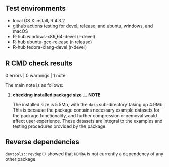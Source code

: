 ## Test environments

-   local OS X install, R 4.3.2
-   github actions testing for devel, release, and ubuntu, windows, and macOS
-   R-hub windows-x86_64-devel (r-devel)
-   R-hub ubuntu-gcc-release (r-release)
-   R-hub fedora-clang-devel (r-devel)

## R CMD check results

0 errors | 0 warnings | 1 note

The main note is as follows:

1. **checking installed package size ... NOTE**

    The installed size is 5.5Mb, with the `data` sub-directory taking up 4.9Mb. This is because the package contains necessary example datasets for the package functionality, and further compression or removal would affect user experience. These datasets are integral to the examples and testing procedures provided by the package.

## Reverse dependencies

`devtools::revdep()` showed that `HDNRA` is not currently a dependency of any other package.
